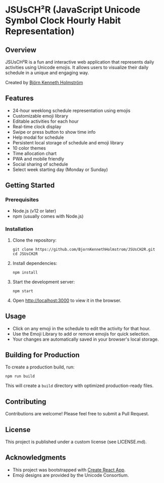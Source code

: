 # JSUsCH²R (JavaScript Unicode Symbol Clock Hourly Habit Representation)

## Overview

JSUsCH²R is a fun and interactive web application that represents daily activities using Unicode emojis. It allows users to visualize their daily schedule in a unique and engaging way.

Created by [Björn Kenneth Holmström](https://bjornkennethholmstrom.wordpress.com)

## Features

- 24-hour weeklong schedule representation using emojis
- Customizable emoji library
- Editable activities for each hour
- Real-time clock display
- Swipe or press button to show time info
- Help modal for schedule
- Persistent local storage of schedule and emoji library
- 10 color themes
- Time allocation chart
- PWA and mobile friendly
- Social sharing of schedule
- Select week starting day (Monday or Sunday)

## Getting Started

### Prerequisites

- Node.js (v12 or later)
- npm (usually comes with Node.js)

### Installation

1. Clone the repository:
   ```
   git clone https://github.com/BjornKennethHolmstrom/JSUsCH2R.git
   cd JSUsCH2R
   ```

2. Install dependencies:
   ```
   npm install
   ```

3. Start the development server:
   ```
   npm start
   ```

4. Open [http://localhost:3000](http://localhost:3000) to view it in the browser.

## Usage

- Click on any emoji in the schedule to edit the activity for that hour.
- Use the Emoji Library to add or remove emojis for quick selection.
- Your changes are automatically saved in your browser's local storage.

## Building for Production

To create a production build, run:

```
npm run build
```

This will create a `build` directory with optimized production-ready files.

## Contributing

Contributions are welcome! Please feel free to submit a Pull Request.

## License

This project is published under a custom license (see LICENSE.md).

## Acknowledgments

- This project was bootstrapped with [Create React App](https://github.com/facebook/create-react-app).
- Emoji designs are provided by the Unicode Consortium.

